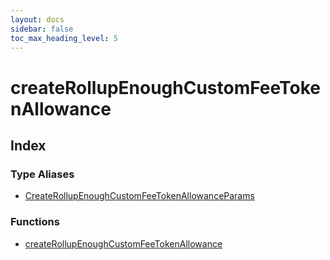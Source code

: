 ```yaml
---
layout: docs
sidebar: false
toc_max_heading_level: 5
---
```


# createRollupEnoughCustomFeeTokenAllowance

## Index

### Type Aliases

- [CreateRollupEnoughCustomFeeTokenAllowanceParams](type-aliases/CreateRollupEnoughCustomFeeTokenAllowanceParams.md)

### Functions

- [createRollupEnoughCustomFeeTokenAllowance](functions/createRollupEnoughCustomFeeTokenAllowance.md)
